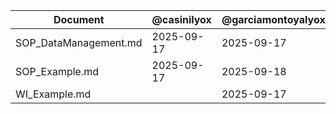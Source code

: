 | Document | @casinilyox | @garciamontoyalyox | @javolyox | @sanzgarcialyox |
| --- | --- | --- | --- | --- |
| SOP_DataManagement.md | 2025-09-17 | 2025-09-17 | 2025-09-17 | 2025-09-24 |
| SOP_Example.md | 2025-09-17 | 2025-09-18 |  |  |
| WI_Example.md |  | 2025-09-17 |  |  |